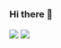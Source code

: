 ### Hi there 👋

<img align="center" src="https://github-readme-stats.vercel.app/api/top-langs/?username=RyvelTS&theme=light" />
<img align="center" src="https://github-readme-stats.vercel.app/api/?username=RyvelTS&theme=light" />
<!--
**RyvelTS/RyvelTS** is a ✨ _special_ ✨ repository because its `README.md` (this file) appears on your GitHub profile.

Here are some ideas to get you started:

- 🔭 I’m currently working on ...
- 🌱 I’m currently learning ...
- 👯 I’m looking to collaborate on ...
- 🤔 I’m looking for help with ...
- 💬 Ask me about ...
- 📫 How to reach me: ...
- 😄 Pronouns: ...
- ⚡ Fun fact: ...
-->

